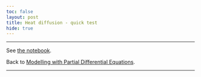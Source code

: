 ```yaml
---
toc: false
layout: post
title: Heat diffusion - quick test
hide: true
---
```


---

See [the notebook](https://nu-cem.github.io/CompPhys/2021/08/02/Heat-Diffusion.html).

Back to [Modelling with Partial Differential Equations](https://nu-cem.github.io/CompPhys/2021/08/02/PDEs.html).

---